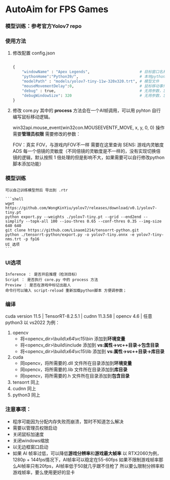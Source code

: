 # AutoAim for FPS Games

### 模型训练：参考官方Yolov7 repo

### 使用方法
1. 修改配置 config.json
    ```python

    {
        "windowName" : "Apex Legends",                      # 目标窗口名称
        "pythonHome":"Python39/",                           # 本地python环境或者，release版本中自带的python环境
        "modelPath" : "models/yolov7-tiny-11w-320x320.trt", # 模型文件
        "mouseMovementDelay":0,                             # 鼠标移动事件与捕获下一帧屏幕之间的间隔 单位ms
        "debug" : true,                                     # 无用参数，忘记删了
        "debugWindowSize": 320                              # 无用参数，忘记删了
    }
    ```
2. 修改 core.py
其中的 __process__ 方法会在一个AI帧调用，可以用 pyhton 自行编写鼠标移动逻辑。

    win32api.mouse_event(win32con.MOUSEEVENTF_MOVE, x, y, 0, 0) 操作需要**管理员权限**
    需要修改的参数：

    FOV：真实 FOV，与游戏内FOV不一样 需要在这里查询
    SENS: 游戏内灵敏度
    ADS 每一个倍镜的灵敏度（不同倍镜的灵敏度是不一样的，没有实现切换倍镜的逻辑，默认按照 1 倍处理的但是影响不大，如果需要可以自行修改python脚本添加功能）

### 模型训练
    可以自己训练模型然后 导出到 .rtr

    ```shell
    wget https://github.com/WongKinYiu/yolov7/releases/download/v0.1/yolov7-tiny.pt
    python export.py --weights ./yolov7-tiny.pt --grid --end2end --simplify --topk-all 100 --iou-thres 0.65 --conf-thres 0.35 --img-size 640 640
    git clone https://github.com/Linaom1214/tensorrt-python.git
    python ./tensorrt-python/export.py -o yolov7-tiny.onnx -e yolov7-tiny-nms.trt -p fp16
    UI 选项
    ```

### UI选项
    Inference ： 是否开启推理（检测目标）
    Script ： 是否执行 core.py 中的 process 方法
    Preview ： 是否在游戏中标记出敌人
    命令行可以输入 script-reload 重新加载python脚本 方便调参数；

### 编译
cuda version 11.5 | TensorRT-8.2.5.1 | cudnn 11.3.58 | opencv 4.6 | 任意 python3
以 vs2022 为例：
1. opencv
    * 将<opencv_dir>\build\x64\vc15\bin 添加到**环境变量**
    * 将<opencv_dir>\build\include 添加到 **vs:属性->vc++目录->包含目录**
    * 将<opencv_dir>\build\x64\vc15\lib 添加到 **vs:属性->vc++目录->库目录**
2. cuda
    * 同opencv，将所需要的.dll 文件所在目录添加到**环境变量**
    * 同opencv，将所需要的.lib 文件所在目录添加到**库目录**
    * 同opencv，将所需要的.h 文件所在目录添加到**包含目录**
3. tensorrt
    同上
4. cudnn
    同上
5. python3
    同上

### 注意事项：
* 程序可能因为分配内存失败而崩溃，暂时不知道怎么解决
* 需要以管理员权限启动
* 关闭鼠标加速度
* 关闭windows缩放
* 以无边框窗口启动
* 如果 AI 帧率过低，可以降低**游戏分辨率**和**游戏最大帧率**
    以 RTX2060为例，1280p + 144fps情况下，AI帧率可以稳定在55-60fps
    如果不限制游戏帧率那么AI帧率只有20fps，AI帧率低于50就几乎跟不住枪了
    所以要么限制分辨率和游戏帧率，要么使用更好的显卡
